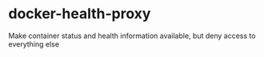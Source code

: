 # docker-health-proxy
Make container status and health information available, but deny access to everything else
